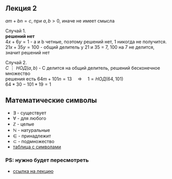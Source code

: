 ## Лекция 2
$am+bn=c$, при $a,b>0$, иначе не имеет смысла

Случай 1.  
**решений нет**  
$4x+6y=1$ - a и b четные, поэтому решений нет, 1 никогда не получится.  
$21x+35y=100$ - общий делитель у 21 и 35 = 7, 100 на 7 не делится, значит решений нет

Случай 2.  
$C⋮НОД(a,b)$ - C делится на общий делитель, решений бесконечное множество  
решения есть
$64m+101n=13$ &emsp;=>&emsp; $1=НОД(64,101)$  
$64*30-101*19=1$

## Математические символы
- ∃ - существует
- ∀ - для любого
- ℤ - целые
- ℕ - натуральные
- ∈ - принадлежит
- ⊂ - подмножество
- [таблица с символами](https://symbl.cc/ru/collections/mathematical-signs/)

### PS: нужно будет пересмотреть
- [ссылка на лекцию](https://gb.ru/lessons/409131)